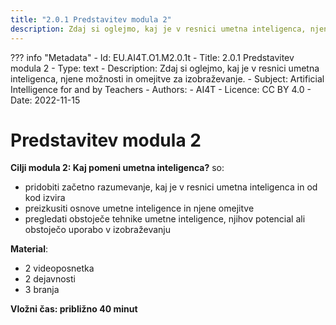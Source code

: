 ```yaml
---
title: "2.0.1 Predstavitev modula 2"
description: Zdaj si oglejmo, kaj je v resnici umetna inteligenca, njene možnosti in omejitve za izobraževanje.
---
```

??? info "Metadata"
    - Id: EU.AI4T.O1.M2.0.1t
    - Title: 2.0.1 Predstavitev modula 2
    - Type: text
    - Description: Zdaj si oglejmo, kaj je v resnici umetna inteligenca, njene možnosti in omejitve za izobraževanje.
    - Subject: Artificial Intelligence for and by Teachers
    - Authors:
        - AI4T 
    - Licence: CC BY 4.0
    - Date: 2022-11-15


# Predstavitev modula 2

**Cilji modula 2: Kaj pomeni umetna inteligenca?** so:

- pridobiti začetno razumevanje, kaj je v resnici umetna inteligenca in od kod izvira
- preizkusiti osnove umetne inteligence in njene omejitve
- pregledati obstoječe tehnike umetne inteligence, njihov potencial ali obstoječo uporabo v izobraževanju

**Material**:

- 2 videoposnetka
- 2 dejavnosti
- 3 branja

**Vložni čas: približno 40 minut**
